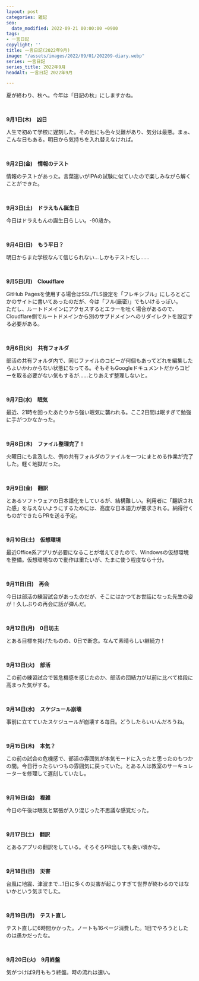 ```yaml
---
layout: post
categories: 雑記
seo:
  date_modified: 2022-09-21 00:00:00 +0900
tags:
- 一言日記
copylight: ''
title: 一言日記(2022年9月)
image: "/assets/images/2022/09/01/202209-diary.webp"
series: 一言日記
series_title: 2022年9月
headAlt: 一言日記 2022年9月

---
```

夏が終わり、秋へ。今年は「日記の秋」にしますかね。

<br>

**9月1日(木)　凶日**

人生で初めて学校に遅刻した。その他にも色々災難があり、気分は最悪。まぁ、こんな日もある。明日から気持ちを入れ替えなければ。

<br>

**9月2日(金)　情報のテスト**

情報のテストがあった。言葉遣いがIPAの試験に似ていたので楽しみながら解くことができた。

<br>

**9月3日(土)　ドラえもん誕生日**

今日はドラえもんの誕生日らしい。-90歳か。

<br>

**9月4日(日)　もう平日？**

明日からまた学校なんて信じられない…しかもテストだし……

<br>

**9月5日(月)　Cloudflare**

GitHub Pagesを使用する場合はSSL/TLS設定を「フレキシブル」にしろとどこかのサイトに書いてあったのだが、今は「フル(厳密)」でもいけるっぽい。<br>ただし、ルートドメインにアクセスするとエラーを吐く場合があるので、Cloudflare側でルートドメインから別のサブドメインへのリダイレクトを設定する必要がある。

<br>

**9月6日(火)　共有フォルダ**

部活の共有フォルダ内で、同じファイルのコピーが何個もあってどれを編集したらよいかわからない状態になってる。そもそもGoogleドキュメントだからコピーを取る必要がない気もするが……とりあえず整理しないと。

<br>

**9月7日(水)　眠気**

最近、21時を回ったあたりから強い眠気に襲われる。ここ2日間は眠すぎて勉強に手がつかなかった。

<br>

**9月8日(木)　ファイル整理完了！**

火曜日にも言及した、例の共有フォルダのファイルを一つにまとめる作業が完了した。軽く地獄だった。

<br>

**9月9日(金)　翻訳**

とあるソフトウェアの日本語化をしているが、結構難しい。利用者に「翻訳された感」を与えないようにするためには、高度な日本語力が要求される。納得行くものができたらPRを送る予定。

<br>

**9月10日(土)　仮想環境**

最近Office系アプリが必要になることが増えてきたので、Windowsの仮想環境を整備。仮想環境なので動作は重たいが、たまに使う程度なら十分。

<br>

**9月11日(日)　再会**

今日は部活の練習試合があったのだが、そこにはかつてお世話になった先生の姿が！久しぶりの再会に話が弾んだ。

<br>

**9月12日(月)　0日坊主**

とある目標を掲げたものの、0日で断念。なんて素晴らしい継続力！

<br>

**9月13日(火)　部活**

この前の練習試合で皆危機感を感じたのか、部活の団結力が以前に比べて格段に高まった気がする。

<br>

**9月14日(水)　スケジュール崩壊**

事前に立てていたスケジュールが崩壊する毎日。どうしたらいいんだろうね。

<br>

**9月15日(木)　本気？**

この前の試合の危機感で、部活の雰囲気が本気モードに入ったと思ったのもつかの間。今日行ったらいつもの雰囲気に戻っていた。とある人は教室のサーキュレーターを修理して遅刻していたし。

<br>

**9月16日(金)　複雑**

今日の午後は眠気と緊張が入り混じった不思議な感覚だった。

<br>

**9月17日(土)　翻訳**

とあるアプリの翻訳をしている。そろそろPR出しても良い頃かな。

<br>

**9月18日(日)　災害**

台風に地震、津波まで…1日に多くの災害が起こりすぎて世界が終わるのではないかという気までした。

<br>

**9月19日(月)　テスト直し**

テスト直しに6時間かかった。ノートも16ページ消費した。1日でやろうとしたのは愚かだったな。

<br>

**9月20日(火)　9月終盤**

気がつけば9月ももう終盤。時の流れは速い。